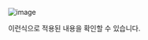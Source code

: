 ![image](https://github.com/user-attachments/assets/adcadbbf-62a9-47be-9059-f0303833fbab)

이런식으로 적용된 내용을 확인할 수 있습니다.
